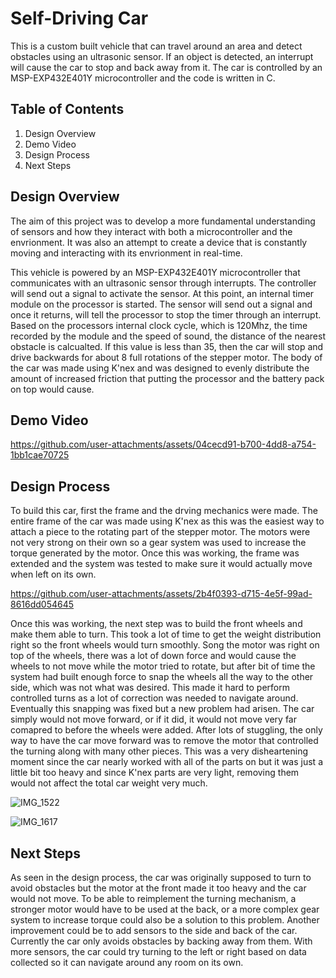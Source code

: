 # Self-Driving Car

This is a custom built vehicle that can travel around an area and detect obstacles using an ultrasonic sensor. If an object is detected, an interrupt will cause the car to stop and back away from it. The car is controlled by an MSP-EXP432E401Y microcontroller and the code is written in C.

## Table of Contents

  1) Design Overview
  2) Demo Video
  3) Design Process
  4) Next Steps

## Design Overview
The aim of this project was to develop a more fundamental understanding of sensors and how they interact with both a microcontroller and the envrionment. It was also an attempt to create a device that is constantly moving and interacting with its envrionment in real-time.

This vehicle is powered by an MSP-EXP432E401Y microcontroller that communicates with an ultrasonic sensor through interrupts. The controller will send out a signal to activate the sensor. At this point, an internal timer module on the processor is started. The sensor will send out a signal and once it returns, will tell the processor to stop the timer through an interrupt. Based on the processors internal clock cycle, which is 120Mhz, the time recorded by the module and the speed of sound, the distance of the nearest obstacle is calcualted. If this value is less than 35, then the car will stop and drive backwards for about 8 full rotations of the stepper motor. The body of the car was made using K'nex and was designed to evenly distribute the amount of increased friction that putting the processor and the battery pack on top would cause.
  
## Demo Video
https://github.com/user-attachments/assets/04cecd91-b700-4dd8-a754-1bb1cae70725

## Design Process
To build this car, first the frame and the drving mechanics were made. The entire frame of the car was made using K'nex as this was the easiest way to attach a piece to the rotating part of the stepper motor. The motors were not very strong on their own so a gear system was used to increase the torque generated by the motor. Once this was working, the frame was extended and the system was tested to make sure it would actually move when left on its own.

https://github.com/user-attachments/assets/2b4f0393-d715-4e5f-99ad-8616dd054645

Once this was working, the next step was to build the front wheels and make them able to turn. This took a lot of time to get the weight distribution right so the front wheels would turn smoothly. Song the motor was right on top of the wheels, there was a lot of down force and would cause the wheels to not move while the motor tried to rotate, but after bit of time the system had built enough force to snap the wheels all the way to the other side, which was not what was desired. This made it hard to perform controlled turns as a lot of correction was needed to navigate around. Eventually this snapping was fixed but a new problem had arisen. The car simply would not move forward, or if it did, it would not move very far comapred to before the wheels were added. After lots of stuggling, the only way to have the car move forward was to remove the motor that controlled the turning along with many other pieces. This was a very disheartening moment since the car nearly worked with all of the parts on but it was just a little bit too heavy and since K'nex parts are very light, removing them would not affect the total car weight very much.

![IMG_1522](https://github.com/user-attachments/assets/3eb10135-8cbd-485a-aaf7-a3fed51e43f7)

![IMG_1617](https://github.com/user-attachments/assets/8b324d8d-12e8-4874-b929-1527ebb1136e)


## Next Steps
As seen in the design process, the car was originally supposed to turn to avoid obstacles but the motor at the front made it too heavy and the car would not move. To be able to reimplement the turning mechanism, a stronger motor would have to be used at the back, or a more complex gear system to increase torque could also be a solution to this problem. Another improvement could be to add sensors to the side and back of the car. Currently the car only avoids obstacles by backing away from them. With more sensors, the car could try turning to the left or right based on data collected so it can navigate around any room on its own.
